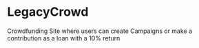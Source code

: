 # LegacyCrowd
Crowdfunding Site where users can create Campaigns or make a contribution as a loan with a 10% return
